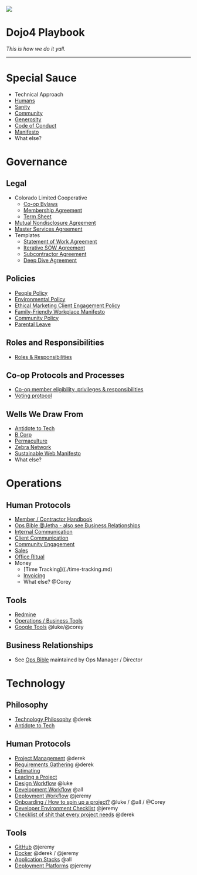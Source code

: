 ![](https://d2eslrut6bvw18.cloudfront.net/v2/39196/contents/em45qTbdWS0KWNAI/mw1920_linkedin--2020-04-27.png)

# **Dojo4 Playbook**

*This is how we do it yall.*

  

-----

  

# **Special Sauce**

  - Technical Approach
  - [Humans](./humans.md)
  - [Sanity](./sanity.md)
  - [Community](./community.md)
  - [Generosity](./generosity.md)
  - [Code of Conduct](./code-of-conduct.md)
  - [Manifesto](./manifesto.md)
  - What else?

  

  

  

# **Governance**

  

## **Legal**

  - Colorado Limited Cooperative
      - [Co-op Bylaws](./bylaws.md)
      - [Membership
        Agreement](./membership-agreement.md)
      - [Term Sheet](./term-sheet.md)
  - [Mutual Nondisclosure Agreement](./mnda.md)
  - [Master Services Agreement](./msa.md)
  - Templates
      - [Statement of Work Agreement](./sow.md)
      - [Iterative SOW Agreement](./iterative-sow.md)
      - [Subcontractor Agreement](./subcontractor-agreement.md)
      - [Deep Dive Agreement](./deep-dive-agreement.md)

  

## **Policies**

  - [People Policy](./people-policy.md)
  - [Environmental Policy](./environmental_policy.md)
  - [Ethical Marketing Client Engagement Policy](./ethical-marketing-policy.md)
  - [Family-Friendly Workplace Manifesto](./family-friendly-workplace-manifesto.md)
  - [Community Policy](./community.md)
  - [Parental Leave](./parental-leave.md)

  

## **Roles and Responsibilities**

  - [Roles & Responsibilities](./roles.md)

  

## **Co-op Protocols and Processes**

  - [Co-op member eligibility, privileges & responsibilities](./eligibility.md)
  - [Voting protocol](./voting-protocol.md)

  

## **Wells We Draw From**

  - [Antidote to Tech](https://www.antidoteto.tech/)
  - [B Corp](./b-corp.md)
  - [Permaculture](./permaculture.md)
  - [Zebra Network](./zebra.md)
  - [Sustainable Web Manifesto](https://www.sustainablewebmanifesto.com/)
  - What else?

  

# **Operations**

  

## **Human Protocols**

  - [Member / Contractor Handbook](https://github.com/dojo4/policy/blob/master/hr.md)
  - [Ops Bible @Jetha - also see Business Relationships](https://docs.google.com/document/d/1E6l0-SMJu3GN7ymCCEkxhJn6_kMbUijbKjqfOTme2-A/edit?usp=sharing)
  - [Internal Communication](./internal-comms.md)
  - [Client Communication](./client-comms.md)
  - [Community Engagement](./community.md)
  - [Sales](./sales.md)
  - [Office Ritual](./office-ritual.md)
  - Money
      - [Time Tracking]((./time-tracking.md)
      - [Invoicing](./invoicing.md)
      - What else? @Corey

  

## **Tools**

  - [Redmine](./redmine.md)
  - [Operations / Business Tools](./biz-tools.md)
  - [Google Tools](./google-tools.md)
    @luke/@corey

  

## **Business Relationships**

  - See [Ops
    Bible](https://docs.google.com/document/d/1E6l0-SMJu3GN7ymCCEkxhJn6_kMbUijbKjqfOTme2-A/edit?usp=sharing)
    maintained by Ops Manager / Director

  

# **Technology**

  

## **Philosophy**

  - [Technology Philosophy](./tech-philosophy.md)
    @derek
  - [Antidote to Tech](http://antidoteto.tech)

  

## **Human Protocols**

  - [Project Management](./project-management.md)
    @derek
  - [Requirements Gathering](./requirements-gathering.md)
    @derek
  - [Estimating](./estimating.md)
  - [Leading a Project](leading-a-project.md)
  - [Design Workflow](./design-workflow.md) @luke
  - [Development Workflow](./dev-workflow.md)
    @all
  - [Deployment Workflow](./deployment-workflow.md)
    @jeremy
  - [Onboarding / How to spin up a
    project?](./spin-up.md) @luke / @all /
    @Corey
  - [Developer Environment Checklist](./env-checklist.md) @jeremy
  - [Checklist of shit that every project needs](./project-checklist.md) @derek

  

## **Tools**

  - [GitHub](./github.md) @jeremy
  - [Docker](./docker.md) @derek /
    @jeremy
  - [Application Stacks](./application-stacks.md)
    @all
  - [Deployment Platforms](./deployment-platforms.md)
    @jeremy
